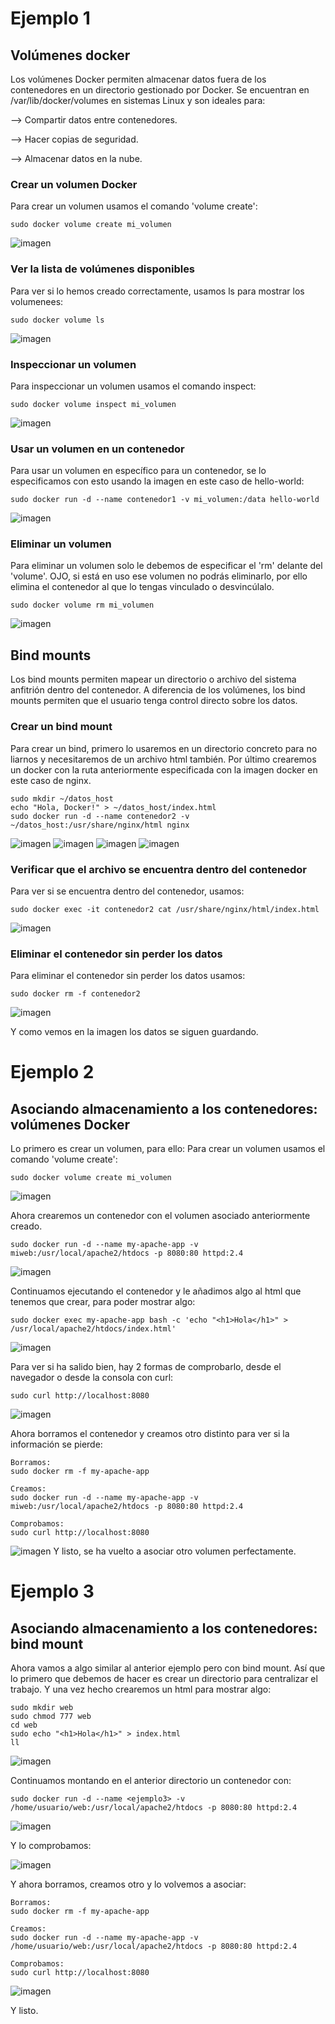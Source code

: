 # Ejemplo 1
## Volúmenes docker

Los volúmenes Docker permiten almacenar datos fuera de los contenedores en un directorio gestionado por Docker. Se encuentran en /var/lib/docker/volumes en sistemas Linux y son ideales para:

--> Compartir datos entre contenedores.

--> Hacer copias de seguridad.

--> Almacenar datos en la nube.

### Crear un volumen Docker

Para crear un volumen usamos el comando 'volume create':
```
sudo docker volume create mi_volumen
```
![imagen](https://github.com/user-attachments/assets/30312497-a7c2-49ad-9408-51bd240c7702)

### Ver la lista de volúmenes disponibles

Para ver si lo hemos creado correctamente, usamos ls para mostrar los volumenees:
```
sudo docker volume ls
```
![imagen](https://github.com/user-attachments/assets/854f6811-446c-422e-af75-d52a35dab127)

### Inspeccionar un volumen

Para inspeccionar un volumen usamos el comando inspect:
```
sudo docker volume inspect mi_volumen
```
![imagen](https://github.com/user-attachments/assets/c042564f-609a-40d9-acb7-57c84fa28604)

### Usar un volumen en un contenedor

Para usar un volumen en específico para un contenedor, se lo especificamos con esto usando la imagen en este caso de hello-world:
```
sudo docker run -d --name contenedor1 -v mi_volumen:/data hello-world
```
![imagen](https://github.com/user-attachments/assets/be541ca5-45ee-4eb3-a830-17b9ed23e86d)

### Eliminar un volumen

Para eliminar un volumen solo le debemos de especificar el 'rm' delante del 'volume'. OJO, si está en uso ese volumen no podrás eliminarlo, por ello elimina el contenedor al que lo tengas vinculado o desvincúlalo.
```
sudo docker volume rm mi_volumen
```
![imagen](https://github.com/user-attachments/assets/8234dcfa-12dc-4488-ada3-10309ef25051)

## Bind mounts

Los bind mounts permiten mapear un directorio o archivo del sistema anfitrión dentro del contenedor. A diferencia de los volúmenes, los bind mounts permiten que el usuario tenga control directo sobre los datos.

### Crear un bind mount

Para crear un bind, primero lo usaremos en un directorio concreto para no liarnos y necesitaremos de un archivo html también. Por último crearemos un docker con la ruta anteriormente especificada con la imagen docker en este caso de nginx.
```
sudo mkdir ~/datos_host
echo "Hola, Docker!" > ~/datos_host/index.html
sudo docker run -d --name contenedor2 -v ~/datos_host:/usr/share/nginx/html nginx
```
![imagen](https://github.com/user-attachments/assets/1c1848fb-b030-4dac-bf0c-fbec8d06ceaf)
![imagen](https://github.com/user-attachments/assets/a311be3b-b72a-4b51-97e5-b5d4ef5db1f0)
![imagen](https://github.com/user-attachments/assets/04a7b389-9f75-46f8-ad52-6372963a7d0d)
![imagen](https://github.com/user-attachments/assets/75bc12d6-953c-4fce-b429-e11da377f183)

### Verificar que el archivo se encuentra dentro del contenedor

Para ver si se encuentra dentro del contenedor, usamos:
```
sudo docker exec -it contenedor2 cat /usr/share/nginx/html/index.html
```
![imagen](https://github.com/user-attachments/assets/275c0ac6-59eb-4838-90c0-04e9faeed76a)

### Eliminar el contenedor sin perder los datos

Para eliminar el contenedor sin perder los datos usamos:
```
sudo docker rm -f contenedor2
```
![imagen](https://github.com/user-attachments/assets/3e9a454e-a2ef-4d2a-a3cd-d91490deed07)

Y como vemos en la imagen los datos se siguen guardando.

# Ejemplo 2
## Asociando almacenamiento a los contenedores: volúmenes Docker

Lo primero es crear un volumen, para ello:
Para crear un volumen usamos el comando 'volume create':
```
sudo docker volume create mi_volumen
```
![imagen](https://github.com/user-attachments/assets/6ef61031-6269-4547-bcb7-70918d8644ab)

Ahora crearemos un contenedor con el volumen asociado anteriormente creado.
```
sudo docker run -d --name my-apache-app -v miweb:/usr/local/apache2/htdocs -p 8080:80 httpd:2.4
```
![imagen](https://github.com/user-attachments/assets/320c78c6-9f73-46e7-bb26-70e845eaf985)

Continuamos ejecutando el contenedor y le añadimos algo al html que tenemos que crear, para poder mostrar algo:
```
sudo docker exec my-apache-app bash -c 'echo "<h1>Hola</h1>" > /usr/local/apache2/htdocs/index.html'
```
![imagen](https://github.com/user-attachments/assets/0c757b47-0c78-46f8-8ff9-39cc6f5ec895)

Para ver si ha salido bien, hay 2 formas de comprobarlo, desde el navegador o desde la consola con curl:
```
sudo curl http://localhost:8080
```
![imagen](https://github.com/user-attachments/assets/ddeb1a54-0128-4c88-b593-dfbf24f1c73f)

Ahora borramos el contenedor y creamos otro distinto para ver si la información se pierde:
```
Borramos:
sudo docker rm -f my-apache-app

Creamos:
sudo docker run -d --name my-apache-app -v miweb:/usr/local/apache2/htdocs -p 8080:80 httpd:2.4

Comprobamos:
sudo curl http://localhost:8080
```
![imagen](https://github.com/user-attachments/assets/57e19c68-8b84-40a4-9746-ea7241465cab)
Y listo, se ha vuelto a asociar otro volumen perfectamente.

# Ejemplo 3
## Asociando almacenamiento a los contenedores: bind mount

Ahora vamos a algo similar al anterior ejemplo pero con bind mount. Así que lo primero que debemos de hacer es crear un directorio para centralizar el trabajo. Y una vez hecho crearemos un html para mostrar algo:
```
sudo mkdir web
sudo chmod 777 web
cd web
sudo echo "<h1>Hola</h1>" > index.html
ll
```
![imagen](https://github.com/user-attachments/assets/3429458e-9b3e-4fa1-afcf-efd09ab2cdfc)

Continuamos montando en el anterior directorio un contenedor con:
```
sudo docker run -d --name <ejemplo3> -v /home/usuario/web:/usr/local/apache2/htdocs -p 8080:80 httpd:2.4
```
![imagen](https://github.com/user-attachments/assets/4c37c3dc-19ca-4a60-9258-86f327ba5928)

Y lo comprobamos:

![imagen](https://github.com/user-attachments/assets/cf227184-b7dc-4909-90aa-137d00510ecf)

Y ahora borramos, creamos otro y lo volvemos a asociar:
```
Borramos:
sudo docker rm -f my-apache-app

Creamos:
sudo docker run -d --name my-apache-app -v /home/usuario/web:/usr/local/apache2/htdocs -p 8080:80 httpd:2.4

Comprobamos:
sudo curl http://localhost:8080
```
![imagen](https://github.com/user-attachments/assets/b016a234-e258-4a76-8104-86169b5b4dff)

Y listo.

